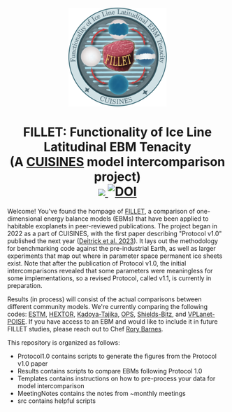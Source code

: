 <p align="center">
  <img width = "225" src="docs/FILLET_logo.png?raw=true"/>
</p>

<h1 align="center">FILLET: Functionality of Ice Line Latitudinal EBM Tenacity<br>
(A <a href="https://nexss.info/cuisines/">CUISINES</a> model intercomparison project)<br>
  <a href="https://iopscience.iop.org/article/10.3847/PSJ/acba05">
    <img src="https://img.shields.io/badge/Read-Protocol_v1%2E0_paper-blue.svg?style=flat">
  </a>
  <a href="https://doi.org/10.5281/zenodo.7542262"><img src="https://zenodo.org/badge/538239516.svg" alt="DOI"></a>
</h2>


Welcome! You've found the hompage of <a href="https://nexss.info/cuisines/fillet-mip/">FILLET</a>, 
a comparison of one-dimensional energy balance models (EBMs) that have been applied to habitable 
exoplanets in peer-reviewed publications. The project began in 2022 as a part of CUISINES, with 
the first paper describing "Protocol v1.0" published the next year 
(<a href="https://iopscience.iop.org/article/10.3847/PSJ/acba05">Deitrick et al. 2023</a>).
It lays out the methodology for benchmarking code against the pre-industrial Earth,
as well as larger experiments that map out where in parameter space permanent ice sheets 
exist. Note that after the publication of Protocol v1.0, the initial intercomparisons revealed that
some parameters were meaningless for some implementations, so a revised Protocol, called v1.1, is
currently in preparation.

Results (in process) will consist of the actual comparisons between different community models. We're currently 
comparing the following codes: 
<a href="https://academic.oup.com/mnras/article/514/4/5105/6609498">ESTM</a>, 
<a href="https://iopscience.iop.org/article/10.3847/PSJ/ac49eb/pdf">HEXTOR</a>, 
<a href="https://iopscience.iop.org/article/10.3847/2041-8205/825/2/L21/pdf">Kadoya-Tajika</a>, 
<a href="https://agupubs.onlinelibrary.wiley.com/doi/10.1029/2019JE006160">OPS</a>,
<a href="https://iopscience.iop.org/article/10.3847/1538-4357/ab4da6/pdf">Shields-Bitz</a>, and 
<a href="https://github.com/VirtualPlanetaryLaboratory/vplanet">VPLanet-POISE</a>. If you have access to 
an EBM and would like to include it in future FILLET studies, please reach out to Chef 
[Rory Barnes](mailto:rory@astro.washington.edu).

This repository is organized as follows:
- Protocol1.0 contains scripts to generate the figures from the Protocol v1.0 paper
- Results contains scripts to compare EBMs following Protocol 1.0
- Templates contains instructions on how to pre-process your data for model intercomparison
- MeetingNotes contains the notes from ~monthly meetings
- src contains helpful scripts
